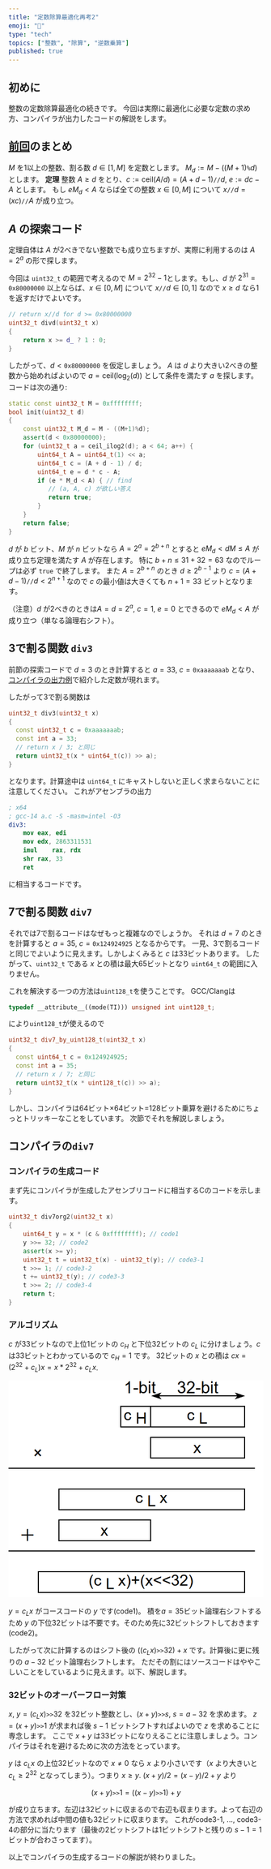 ```yaml
---
title: "定数除算最適化再考2"
emoji: "📖"
type: "tech"
topics: ["整数", "除算", "逆数乗算"]
published: true
---
```

## 初めに
整数の定数除算最適化の続きです。
今回は実際に最適化に必要な定数の求め方、コンパイラが出力したコードの解説をします。

## [前回](https://zenn.dev/herumi/articles/const-div-revised1)のまとめ
$M$ を1以上の整数、割る数 $d \in [1, M]$ を定数とします。
$M_d:=M-((M+1)\texttt{\%}d)$ とします。
**定理**
整数 $A \ge d$ をとり、$c :=  \mathrm{ceil}(A/d)=(A+d-1) \texttt{//} d$, $e := d c - A$ とします。
もし $e M_d < A$ ならば全ての整数 $x \in [0, M]$ について $x \texttt{//} d = (x c)\texttt{//}A$ が成り立つ。

## $A$ の探索コード

定理自体は $A$ が2べきでない整数でも成り立ちますが、実際に利用するのは $A=2^a$ の形で探します。

今回は `uint32_t` の範囲で考えるので $M=2^{32}-1$とします。もし、$d$ が $2^{31}=\texttt{0x80000000}$ 以上ならば、$x \in [0, M]$ について $x\texttt{//}d \in [0, 1]$ なので $x \ge d$ なら1を返すだけでよいです。

```cpp
// return x//d for d >= 0x80000000
uint32_t divd(uint32_t x)
{
    return x >= d_ ? 1 : 0;
}
```

したがって、$d < \texttt{0x80000000}$ を仮定しましょう。
$A$ は $d$ より大きい2べきの整数から始めればよいので $a=\mathrm{ceil}(\log_2(d))$ として条件を満たす $a$ を探します。
コードは次の通り:

```cpp
static const uint32_t M = 0xffffffff;
bool init(uint32_t d)
{
    const uint32_t M_d = M - ((M+1)%d);
    assert(d < 0x80000000);
    for (uint32_t a = ceil_ilog2(d); a < 64; a++) {
        uint64_t A = uint64_t(1) << a;
        uint64_t c = (A + d - 1) / d;
        uint64_t e = d * c - A;
        if (e * M_d < A) { // find
           // (a, A, c) が欲しい答え
           return true;
        }
    }
    return false;
}
```
$d$ が $b$ ビット、$M$ が $n$ ビットなら $A=2^a=2^{b+n}$ とすると $e M_d < d M \le A$ が成り立ち定理を満たす $A$ が存在します。
特に $b+n \le 31 + 32 = 63$ なのでループは必ず `true` で終了します。
また $A=2^{b+n}$ のとき $d \ge 2^{b-1}$ より $c=(A+d-1) \texttt{//} d < 2^{n+1}$ なので $c$ の最小値は大きくても $n+1=33$ ビットとなります。

（注意）$d$ が2べきのときは$A=d=2^a$, $c=1$, $e=0$ とできるので $e M_d < A$ が成り立つ（単なる論理右シフト）。

## 3で割る関数 `div3`
前節の探索コードで $d=3$ のとき計算すると $a=33$, $c=\texttt{0xaaaaaaab}$ となり、[コンパイラの出力例](https://zenn.dev/herumi/articles/const-div-revised1#%E3%82%B3%E3%83%B3%E3%83%91%E3%82%A4%E3%83%A9%E3%81%AE%E5%87%BA%E5%8A%9B%E4%BE%8B)で紹介した定数が現れます。

したがって3で割る関数は

```cpp
uint32_t div3(uint32_t x)
{
  const uint32_t c = 0xaaaaaaab;
  const int a = 33;
  // return x / 3; と同じ
  return uint32_t(x * uint64_t(c)) >> a);
}
```
となります。計算途中は `uint64_t` にキャストしないと正しく求まらないことに注意してください。
これがアセンブラの出力

```nasm
; x64
; gcc-14 a.c -S -masm=intel -O3
div3:
    mov eax, edi
    mov edx, 2863311531
    imul    rax, rdx
    shr rax, 33
    ret
```
に相当するコードです。

## 7で割る関数 `div7`
それでは7で割るコードはなぜもっと複雑なのでしょうか。
それは $d=7$ のときを計算すると $a=35$, $c=\texttt{0x124924925}$ となるからです。
一見、3で割るコードと同じでよいように見えます。しかしよくみると $c$ は33ビットあります。
したがって、`uint32_t` である $x$ との積は最大65ビットとなり `uint64_t` の範囲に入りません。

これを解決する一つの方法は`uint128_t`を使うことです。
GCC/Clangは

```cpp
typedef __attribute__((mode(TI))) unsigned int uint128_t;
```

により`uint128_t`が使えるので

```cpp
uint32_t div7_by_uint128_t(uint32_t x)
{
  const uint64_t c = 0x124924925;
  const int a = 35;
  // return x / 7; と同じ
  return uint32_t(x * uint128_t(c)) >> a);
}
```

しかし、コンパイラは64ビット×64ビット=128ビット乗算を避けるためにちょっとトリッキーなことをしています。
次節でそれを解説しましょう。

## コンパイラの`div7`

### コンパイラの生成コード
まず先にコンパイラが生成したアセンブリコードに相当するCのコードを示します。

```cpp
uint32_t div7org2(uint32_t x)
{
    uint64_t y = x * (c & 0xffffffff); // code1
    y >>= 32; // code2
    assert(x >= y);
    uint32_t t = uint32_t(x) - uint32_t(y); // code3-1
    t >>= 1; // code3-2
    t += uint32_t(y); // code3-3
    t >>= 2; // code3-4
    return t;
}
```

### アルゴリズム
$c$ が33ビットなので上位1ビットの $c_H$ と下位32ビットの $c_L$ に分けましょう。$c$ は33ビットとわかっているので $c_H = 1$ です。
32ビットの $x$ との積は $c x = (2^{32} + c_L) x = x*2^{32} + c_L x$.

![](/images/mul33x32.png)

$y = c_L x$ がコースコードの $y$ です(code1)。
積を$a=35$ビット論理右シフトするため $y$ の下位32ビットは不要です。そのため先に32ビットシフトしておきます(code2)。

したがって次に計算するのはシフト後の $((c_L x) \texttt{>>} 32) + x$ です。計算後に更に残りの $a-32$ ビット論理右シフトします。
ただその割にはソースコードはややこしいことをしているように見えます。以下、解説します。

### 32ビットのオーバーフロー対策
$x$, $y=(c_L x) \texttt{>>} 32$ を32ビット整数とし、$(x + y) \texttt{>>} s$, $s=a-32$ を求めます。
$z=(x + y) \texttt{>>} 1$ が求まれば後 $s-1$ ビットシフトすればよいので $z$ を求めることに専念します。
ここで $x + y$ は33ビットになりえることに注意しましょう。コンパイラはそれを避けるために次の方法をとっています。

$y$ は $c_L x$ の上位32ビットなので $x \ne 0$ なら $x$ より小さいです（$x$ より大きいと $c_L \ge 2^{32}$ となってしまう）。つまり $x \ge y$.
$(x+y)/2 = (x-y)/2+y$ より

$$
(x+y)\texttt{>>}1 = ((x-y)\texttt{>>}1)+y
$$

が成り立ちます。左辺は32ビットに収まるので右辺も収まります。よって右辺の方法で求めれば中間の値も32ビットに収まります。
これがcode3-1, ..., code3-4の部分に当たります（最後の2ビットシフトは1ビットシフトと残りの $s-1=1$ ビットが合わさってます）。

以上でコンパイラの生成するコードの解説が終わりました。
